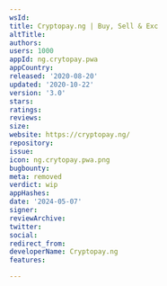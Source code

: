 ```yaml
---
wsId: 
title: Cryptopay.ng | Buy, Sell & Exc
altTitle: 
authors: 
users: 1000
appId: ng.crytopay.pwa
appCountry: 
released: '2020-08-20'
updated: '2020-10-22'
version: '3.0'
stars: 
ratings: 
reviews: 
size: 
website: https://cryptopay.ng/
repository: 
issue: 
icon: ng.crytopay.pwa.png
bugbounty: 
meta: removed
verdict: wip
appHashes: 
date: '2024-05-07'
signer: 
reviewArchive: 
twitter: 
social: 
redirect_from: 
developerName: Cryptopay.ng
features: 

---
```



